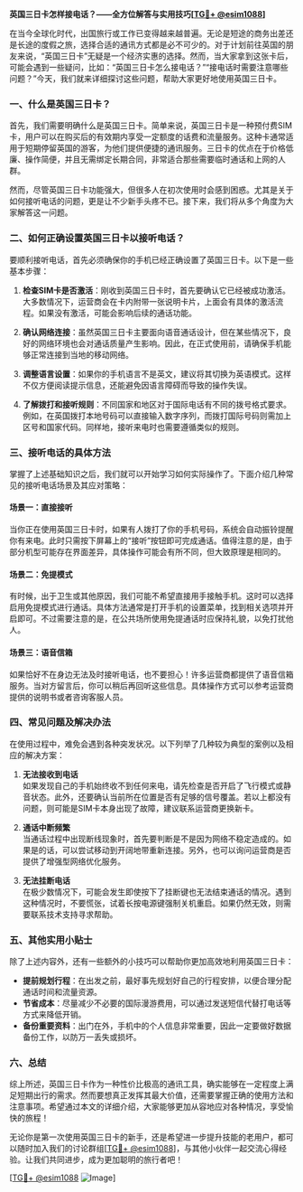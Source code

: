 **英国三日卡怎样接电话？——全方位解答与实用技巧[[TG💪+ @esim1088](https://t.me/s/esim1088)]**

在当今全球化时代，出国旅行或工作已变得越来越普遍。无论是短途的商务出差还是长途的度假之旅，选择合适的通讯方式都是必不可少的。对于计划前往英国的朋友来说，“英国三日卡”无疑是一个经济实惠的选择。然而，当大家拿到这张卡后，可能会遇到一些疑问，比如：“英国三日卡怎么接电话？”“接电话时需要注意哪些问题？”今天，我们就来详细探讨这些问题，帮助大家更好地使用英国三日卡。

### 一、什么是英国三日卡？

首先，我们需要明确什么是英国三日卡。简单来说，英国三日卡是一种预付费SIM卡，用户可以在购买后的有效期内享受一定额度的话费和流量服务。这种卡通常适用于短期停留英国的游客，为他们提供便捷的通讯服务。三日卡的优点在于价格低廉、操作简便，并且无需绑定长期合同，非常适合那些需要临时通话和上网的人群。

然而，尽管英国三日卡功能强大，但很多人在初次使用时会感到困惑。尤其是关于如何接听电话的问题，更是让不少新手头疼不已。接下来，我们将从多个角度为大家解答这一问题。

### 二、如何正确设置英国三日卡以接听电话？

要顺利接听电话，首先必须确保你的手机已经正确设置了英国三日卡。以下是一些基本步骤：

1. **检查SIM卡是否激活**：刚收到英国三日卡时，首先要确认它已经被成功激活。大多数情况下，运营商会在卡内附带一张说明卡片，上面会有具体的激活流程。如果没有激活，可能会影响后续的通话功能。

2. **确认网络连接**：虽然英国三日卡主要面向语音通话设计，但在某些情况下，良好的网络环境也会对通话质量产生影响。因此，在正式使用前，请确保手机能够正常连接到当地的移动网络。

3. **调整语言设置**：如果你的手机语言不是英文，建议将其切换为英语模式。这样不仅方便阅读提示信息，还能避免因语言障碍而导致的操作失误。

4. **了解拨打和接听规则**：不同国家和地区对于国际电话有不同的拨号格式要求。例如，在英国拨打本地号码可以直接输入数字序列，而拨打国际号码则需加上区号和国家代码。同样地，接听来电时也需要遵循类似的规则。

### 三、接听电话的具体方法

掌握了上述基础知识之后，我们就可以开始学习如何实际操作了。下面介绍几种常见的接听电话场景及其应对策略：

#### 场景一：直接接听

当你正在使用英国三日卡时，如果有人拨打了你的手机号码，系统会自动振铃提醒你有来电。此时只需按下屏幕上的“接听”按钮即可完成通话。值得注意的是，由于部分机型可能存在界面差异，具体操作可能会有所不同，但大致原理是相同的。

#### 场景二：免提模式

有时候，出于卫生或其他原因，我们可能不希望直接用手接触手机。这时可以选择启用免提模式进行通话。具体方法通常是打开手机的设置菜单，找到相关选项并开启即可。不过需要注意的是，在公共场所使用免提通话时应保持礼貌，以免打扰他人。

#### 场景三：语音信箱

如果恰好不在身边无法及时接听电话，也不要担心！许多运营商都提供了语音信箱服务。当对方留言后，你可以稍后再回听这些信息。具体操作方式可以参考运营商提供的说明书或者咨询客服人员。

### 四、常见问题及解决办法

在使用过程中，难免会遇到各种突发状况。以下列举了几种较为典型的案例以及相应的解决方案：

1. **无法接收到电话**  
   如果发现自己的手机始终收不到任何来电，请先检查是否开启了飞行模式或静音状态。此外，还要确认当前所在位置是否有足够的信号覆盖。若以上都没有问题，则可能是SIM卡本身出现了故障，建议联系运营商更换新卡。

2. **通话中断频繁**  
   当通话过程中出现断线现象时，首先要判断是不是因为网络不稳定造成的。如果是的话，可以尝试移动到开阔地带重新连接。另外，也可以询问运营商是否提供了增强型网络优化服务。

3. **无法挂断电话**  
   在极少数情况下，可能会发生即使按下了挂断键也无法结束通话的情况。遇到这种情况时，不要慌张，试着长按电源键强制关机重启。如果仍然无效，则需要联系技术支持寻求帮助。

### 五、其他实用小贴士

除了上述内容外，还有一些额外的小技巧可以帮助你更加高效地利用英国三日卡：

- **提前规划行程**：在出发之前，最好事先规划好自己的行程安排，以便合理分配通话时间和流量资源。
- **节省成本**：尽量减少不必要的国际漫游费用，可以通过发送短信代替打电话等方式来降低开销。
- **备份重要资料**：出门在外，手机中的个人信息非常重要，因此一定要做好数据备份工作，以防万一丢失或损坏。

### 六、总结

综上所述，英国三日卡作为一种性价比极高的通讯工具，确实能够在一定程度上满足短期出行的需求。然而要想真正发挥其最大价值，还需要掌握正确的使用方法和注意事项。希望通过本文的详细介绍，大家能够更加从容地应对各种情况，享受愉快的旅程！

无论你是第一次使用英国三日卡的新手，还是希望进一步提升技能的老用户，都可以随时加入我们的讨论群组[[TG💪+ @esim1088](https://t.me/s/esim1088)]，与其他小伙伴一起交流心得经验。让我们共同进步，成为更加聪明的旅行者吧！

[[TG💪+ @esim1088](https://t.me/s/esim1088) ![Image](https://i.postimg.cc/4NQfJmqS/Snipaste-2025-05-13-00-14-12.png)]